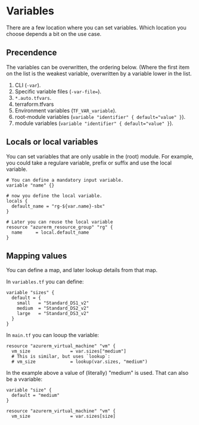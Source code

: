 # Variables

There are a few location where you can set variables. Which location you choose depends a bit on the use case.

## Precendence

The variables can be overwritten, the ordering below. (Where the first item on the list is the weakest variable, overwritten by a variable lower in the list.

1. CLI (`-var`).
2. Specific variable files (`-var-file=`).
3. `*.auto.tfvars`.
4. terraform.tfvars
5. Environment variables (`TF_VAR_variable`).
6. root-module variables (`variable "identifier" { default="value" }`).
7. module variables (`variable "identifier" { default="value" }`).

## Locals or local variables

You can set variables that are only usable in the (root) module. For example, you could take a regulare variable, prefix or suffix and use the local variable.

```hcl
# You can define a mandatory input variable.
variable "name" {}

# now you define the local variable.
locals {
  default_name = "rg-${var.name}-sbx"
}

# Later you can reuse the local variable
resource "azurerm_resource_group" "rg" {
  name     = local.default_name
}
```

## Mapping values

You can define a map, and later lookup details from that map.

In `variables.tf` you can define:

```hcl
variable "sizes" {
  default = {
    small   = "Standard_DS1_v2"
    medium  = "Standard_DS2_v2"
    large   = "Standard_DS3_v2"
  }
}
```

In `main.tf` you can looup the variable:

```hcl
resource "azurerm_virtual_machine" "vm" {
  vm_size               = var.sizes["medium"]
  # This is similar, but uses `lookup`:
  # vm_size             = lookup(var.sizes, "medium")
```

In the example above a value of (literally) "medium" is used. That can also be a vvariable:

```hcl
variable "size" {
  default = "medium"
}

resource "azurerm_virtual_machine" "vm" {
  vm_size               = var.sizes[size]
```
